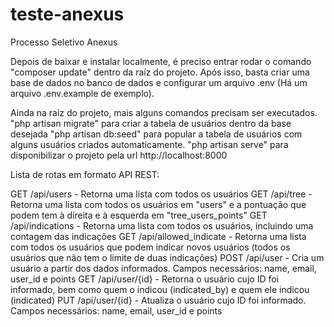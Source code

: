 # teste-anexus
 Processo Seletivo Anexus

Depois de baixar e instalar localmente, é preciso entrar rodar o comando "composer update" dentro da raíz do projeto. Após isso, basta criar uma base de dados no banco de dados e configurar um arquivo .env (Há um arquivo .env.example de exemplo).

Ainda na raiz do projeto, mais alguns comandos precisam ser executados.
"php artisan migrate" para criar a tabela de usuários dentro da base desejada
"php artisan db:seed" para popular a tabela de usuários com alguns usuários criados automaticamente.
"php artisan serve" para disponibilizar o projeto pela url http://localhost:8000

Lista de rotas em formato API REST:

GET /api/users - Retorna uma lista com todos os usuários
GET /api/tree - Retorna uma lista com todos os usuários em "users" e a pontuação que podem tem à direita e à esquerda em "tree_users_points"
GET /api/indications - Retorna uma lista com todos os usuários, incluindo uma contagem das indicações
GET /api/allowed_indicate - Retorna uma lista com todos os usuários que podem indicar novos usuários (todos os usuários que não tem o limite de duas indicações)
POST /api/user - Cria um usuário a partir dos dados informados. Campos necessários: name, email, user_id e points
GET /api/user/{id} - Retorna o usuário cujo ID foi informado, bem como quem o indicou (indicated_by) e quem ele indicou (indicated)
PUT /api/user/{id} - Atualiza o usuário cujo ID foi informado. Campos necessários: name, email, user_id e points
